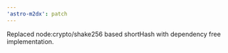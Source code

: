 ```yaml
---
'astro-m2dx': patch
---
```


Replaced node:crypto/shake256 based shortHash with dependency free implementation.

